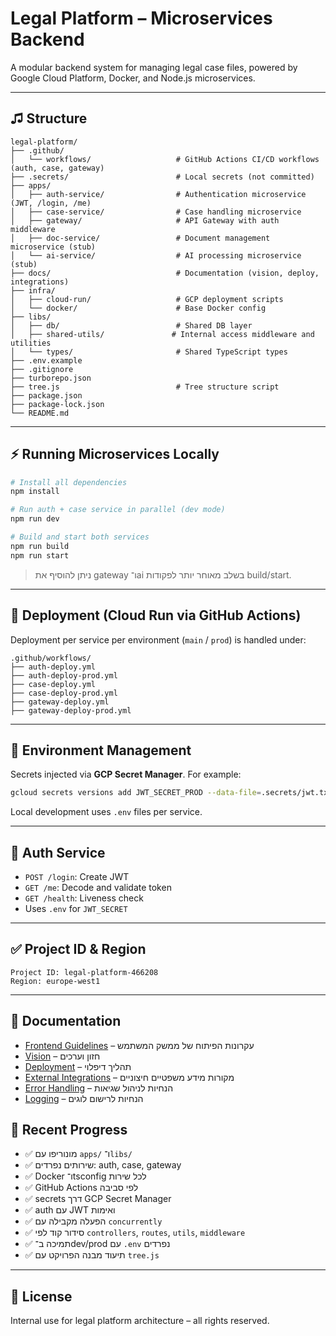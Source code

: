 # Legal Platform – Microservices Backend

A modular backend system for managing legal case files, powered by Google Cloud Platform, Docker, and Node.js microservices.

---

## ♫ Structure

```
legal-platform/
├── .github/
│   └── workflows/                   # GitHub Actions CI/CD workflows (auth, case, gateway)
├── .secrets/                        # Local secrets (not committed)
├── apps/
│   ├── auth-service/                # Authentication microservice (JWT, /login, /me)
│   ├── case-service/                # Case handling microservice
│   ├── gateway/                     # API Gateway with auth middleware
│   ├── doc-service/                 # Document management microservice (stub)
│   └── ai-service/                  # AI processing microservice (stub)
├── docs/                            # Documentation (vision, deploy, integrations)
├── infra/
│   ├── cloud-run/                   # GCP deployment scripts
│   └── docker/                      # Base Docker config
├── libs/
│   ├── db/                          # Shared DB layer
│   ├── shared-utils/               # Internal access middleware and utilities
│   └── types/                       # Shared TypeScript types
├── .env.example
├── .gitignore
├── turborepo.json
├── tree.js                          # Tree structure script
├── package.json
├── package-lock.json
└── README.md
```

---

## ⚡️ Running Microservices Locally

```bash
# Install all dependencies
npm install

# Run auth + case service in parallel (dev mode)
npm run dev

# Build and start both services
npm run build
npm run start
```

> ניתן להוסיף את gateway ו־ai בשלב מאוחר יותר לפקודות build/start.

---

## 🚀 Deployment (Cloud Run via GitHub Actions)

Deployment per service per environment (`main` / `prod`) is handled under:

```
.github/workflows/
├── auth-deploy.yml
├── auth-deploy-prod.yml
├── case-deploy.yml
├── case-deploy-prod.yml
├── gateway-deploy.yml
├── gateway-deploy-prod.yml
```

---

## 🔐 Environment Management

Secrets injected via **GCP Secret Manager**.
For example:

```bash
gcloud secrets versions add JWT_SECRET_PROD --data-file=.secrets/jwt.txt
```

Local development uses `.env` files per service.

---

## 🧠 Auth Service

- `POST /login`: Create JWT
- `GET /me`: Decode and validate token
- `GET /health`: Liveness check
- Uses `.env` for `JWT_SECRET`

---

## ✅ Project ID & Region

```
Project ID: legal-platform-466208
Region: europe-west1
```

---

## 📌 Documentation

- [Frontend Guidelines](docs/frontend-guidelines.md) – עקרונות הפיתוח של ממשק המשתמש
- [Vision](docs/vision.md) – חזון וערכים
- [Deployment](docs/deploy.md) – תהליך דיפלוי
- [External Integrations](docs/External-integrations.md) – מקורות מידע משפטיים חיצוניים
- [Error Handling](docs/errors.md) – הנחיות לניהול שגיאות
- [Logging](docs/logs.md) – הנחיות לרישום לוגים

## 📌 Recent Progress

* ✅ מונוריפו עם `apps/` ו־`libs/`
* ✅ שירותים נפרדים: auth, case, gateway
* ✅ Docker ו־tsconfig לכל שירות
* ✅ GitHub Actions לפי סביבה
* ✅ secrets דרך GCP Secret Manager
* ✅ auth עם JWT ואימות
* ✅ הפעלה מקבילה עם `concurrently`
* ✅ סידור קוד לפי `controllers`, `routes`, `utils`, `middleware`
* ✅ תמיכה ב־dev/prod עם `.env` נפרדים
* ✅ תיעוד מבנה הפרויקט עם `tree.js`

---

## 🏦 License

Internal use for legal platform architecture – all rights reserved.